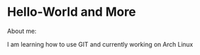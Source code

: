 # Hello-World and More



About me:

I am learning how to use GIT and currently working on Arch Linux
